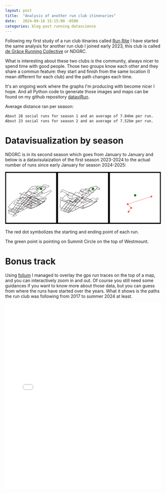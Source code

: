 ```yaml
---
layout: post
title:  "Analysis of another run club itinenaries"
date:   2024-09-16 15:15:00 -0500
categories: blog post running datascience
---
```


Following my first study of a run club itinaries called [Run Rite][runrite-link] I have started the same analysis for another run club I joined early 2023, this club is called [de Grâce Running Collective][NDGRC-link] or *NDGRC*.

What is interesting about these two clubs is the community, always nicer to spend time with good people. Those two groups know each other and they share a commun feature: they start and finish from the same location (I mean different for each club) and the path changes each time.

It's an ongoing work where the graphs I'm producing with become nicer I hope. And all Python code to generate those images and maps can be found on my github repository [dataviRun][datavizRun-link].

Average distance ran per season:
````
About 28 social runs for season 1 and an average of 7.84km per run.
About 23 social runs for season 2 and an average of 7.52km per run.
````

# Datavisualization by season

NDGRC is in its second season which goes from January to January and below is a datavisulaization of the first season 2023-2024 to the actual number of runs since early January for season 2024-2025:

![](/data/imMontage34.jpg)

The red dot symbolizes the starting and ending point of each run. 

The green point is pointing on Summit Circle on the top of Westmount.

# Bonus track

Using [folium][folium-link] I managed to overlay the gps run traces on the top of a map, and you can interactively zoom in and out. Of course you still need some guidances if you want to know more about those data, but you can guess from where the runs have started over the years. What it shows is the paths the run club was following from 2017 to summer 2024 at least.

<iframe src="/data/mapNDGRC.html" height="600px" width="100%" style="border:none;"></iframe>

[folium-link]:[https://python-visualization.github.io/folium/latest/]
[myStrava-link]:https://www.strava.com/athletes/58753447
[stravaDataScience-link]:https://medium.com/strava-engineering/tagged/data-science
[ciele-link]:https://cieleathletics.com/"
[runrite-link]:https://www.instagram.com/runritemtl
[datavizRun-link]:https://github.com/mrbonsoir/datavizRun
[TouchDesigner-link]:https://derivative.ca/
[NDGRC-link]:https://www.instagram.com/ndgruns/

